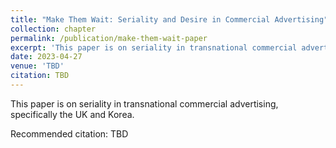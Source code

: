 ```yaml
---
title: "Make Them Wait: Seriality and Desire in Commercial Advertising"
collection: chapter
permalink: /publication/make-them-wait-paper
excerpt: 'This paper is on seriality in transnational commercial advertising.'
date: 2023-04-27
venue: 'TBD'
citation: TBD
---
```

This paper is on seriality in transnational commercial advertising, specifically the UK and Korea. 

Recommended citation: TBD
